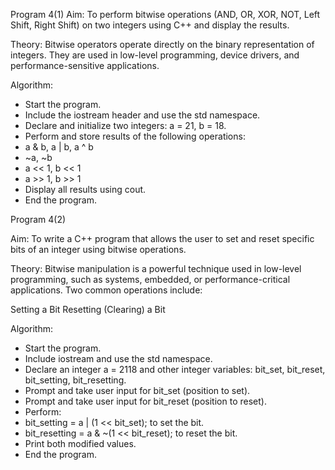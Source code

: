Program 4(1)
 Aim:
To perform bitwise operations (AND, OR, XOR, NOT, Left Shift, Right Shift) on two integers using C++ and display the results.

Theory:
Bitwise operators operate directly on the binary representation of integers. They are used in low-level programming, device drivers, and performance-sensitive applications.

Algorithm:

- Start the program.
- Include the iostream header and use the std namespace.
- Declare and initialize two integers: a = 21, b = 18.
- Perform and store results of the following operations:
- a & b, a | b, a ^ b
- ~a, ~b
- a << 1, b << 1
- a >> 1, b >> 1
- Display all results using cout.
- End the program.


Program 4(2)

Aim:
To write a C++ program that allows the user to set and reset specific bits of an integer using bitwise operations.

Theory:
Bitwise manipulation is a powerful technique used in low-level programming, such as systems, embedded, or performance-critical applications. Two common operations include:

 Setting a Bit
 Resetting (Clearing) a Bit

 Algorithm:

- Start the program.
- Include iostream and use the std namespace.
- Declare an integer a = 2118 and other integer variables: bit_set, bit_reset, bit_setting, bit_resetting.
- Prompt and take user input for bit_set (position to set).
- Prompt and take user input for bit_reset (position to reset).
- Perform:
- bit_setting = a | (1 << bit_set); to set the bit.
- bit_resetting = a & ~(1 << bit_reset); to reset the bit.
- Print both modified values.
- End the program.



